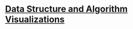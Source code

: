 # [Data Structure and Algorithm Visualizations](https://www.cs.usfca.edu/~galles/visualization/Algorithms.html)
